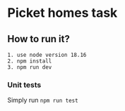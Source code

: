 # Picket homes task
## How to run it?
```
1. use node version 18.16
2. npm install
3. npm run dev
```

### Unit tests
Simply run `npm run test`
